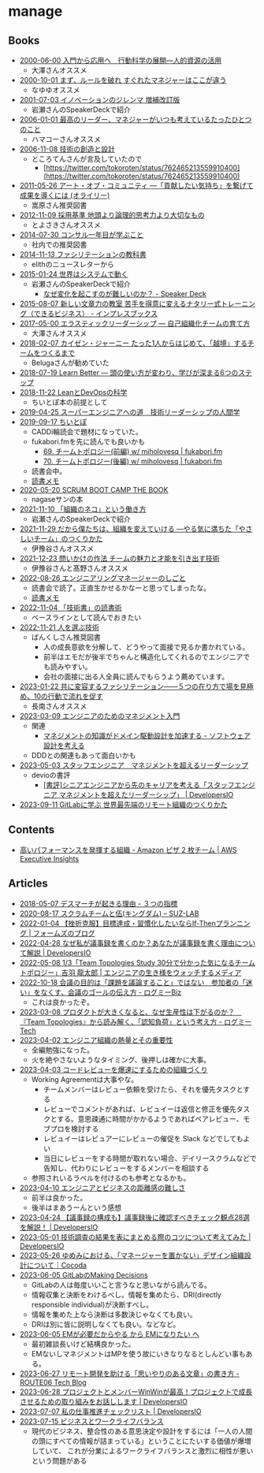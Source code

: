 # manage

## Books

- [2000-06-00 入門から応用へ　行動科学の展開―人的資源の活用](https://www.kinokuniya.co.jp/f/dsg-01-9784820116844)
  - 大澤さんオススメ
- [2000-10-01 まず、ルールを破れ すぐれたマネジャーはここが違う](https://honto.jp/netstore/pd-book_01941026.html)
  - なゆゆオススメ
- [2001-07-03 イノベーションのジレンマ 増補改訂版](https://www.amazon.co.jp/dp/4798100234)
  - 岩瀬さんのSpeakerDeckで紹介
- [2006-01-01 最高のリーダー、マネジャーがいつも考えているたったひとつのこと](https://www.amazon.co.jp/dp/4532312639)
  - ハマコーさんオススメ
- [2006-11-08 技術の創造と設計](https://www.amazon.co.jp/dp/4000052446)
  - ところてんさんが言及していたので
    - [https://twitter.com/tokoroten/status/762465213559910400](https://twitter.com/tokoroten/status/762465213559910400)
- [2011-05-26 アート・オブ・コミュニティ ―「貢献したい気持ち」を繋げて成果を導くには (オライリー)](https://www.amazon.co.jp/dp/4873114950)
  - 嵩原さん推奨図書
- [2012-11-09 採用基準 地頭より論理的思考力より大切なもの](https://www.amazon.co.jp/dp/B00B42SX70)
  - とよさきさんオススメ
- [2014-07-30 コンサル一年目が学ぶこと](https://www.amazon.co.jp/dp/B00MA671WW)
  - 社内での推奨図書
- [2014-11-13 ファシリテーションの教科書](https://www.amazon.co.jp/dp/B00P28A5M8)
  - elithのニュースレターから
- [2015-01-24 世界はシステムで動く](https://www.amazon.co.jp/dp/4862761801)
  - 岩瀬さんのSpeakerDeckで紹介
    - [なぜ変化を起こすのが難しいのか？ - Speaker Deck](https://speakerdeck.com/iwashi86/the-reason-why-changing-organization-is-so-hard-what-i-thought-and-faced-for-more-than-several-years)
- [2015-08-07 新しい文章力の教室 苦手を得意に変えるナタリー式トレーニング（できるビジネス） - インプレスブックス](https://book.impress.co.jp/books/1114101132)
- [2017-05-00 エラスティックリーダーシップ ― 自己組織化チームの育て方](https://www.oreilly.co.jp/books/9784873118024/)
  - 大澤さんオススメ
- [2018-02-07 カイゼン・ジャーニー たった1人からはじめて、「越境」するチームをつくるまで](https://www.amazon.co.jp/dp/4798153346)
  - Belugaさんが勧めていた
- [2018-07-19 Learn Better ― 頭の使い方が変わり、学びが深まる6つのステップ](https://www.amazon.co.jp/dp/4862762581)
- [2018-11-22 LeanとDevOpsの科学](https://www.amazon.co.jp/dp/4295004901)
  - ちいとぽ本の前提として
- [2019-04-25 スーパーエンジニアへの道　技術リーダーシップの人間学](https://www.amazon.co.jp/dp/B09BDVP5BV)
- [2019-09-17 ちいとぽ](https://www.amazon.co.jp/dp/4820729632)
  - CADDi輪読会で題材になっていた。
  - fukabori.fmを先に読んでも良いかも
    - [69. チームトポロジー(前編) w/ miholovesq | fukabori.fm](https://fukabori.fm/episode/69)
    - [70. チームトポロジー(後編) w/ miholovesq | fukabori.fm](https://fukabori.fm/episode/70)
  - 読書会中。
  - [読書メモ](../book/2019-09-17_team-topology.md)
- [2020-05-20 SCRUM BOOT CAMP THE BOOK](https://www.amazon.co.jp/gp/product/B086GBXRN6)
  - nagaseサンの本
- [2021-11-10 「組織のネコ」という働き方](https://www.amazon.co.jp/dp/4798170232)
  - 岩瀬さんのSpeakerDeckで紹介
- [2021-11-29 だから僕たちは、組織を変えていける —やる気に満ちた「やさしいチーム」のつくりかた](https://www.amazon.co.jp/dp/4295406252)
  - 伊豫谷さんオススメ
- [2021-12-23 問いかけの作法 チームの魅力と才能を引き出す技術](https://www.amazon.co.jp/dp/4799328085)
  - 伊豫谷さんと髙野さんオススメ
- [2022-08-26 エンジニアリングマネージャーのしごと](https://www.oreilly.co.jp/books/9784873119946/)
  - 読書会で読了。正直生かせるかなーと思ってしまったな。
  - [読書メモ](../book/2022-08-26_engineering-manager.md)
- [2022-11-04 「技術書」の読書術](https://www.amazon.co.jp/dp/4798171549)
  - ベースラインとして読んでおきたい
- [2022-11-21 人を選ぶ技術](https://www.amazon.co.jp/dp/4866802065)
  - ばんくしさん推奨図書
    - 人の成長意欲を分解して、どうやって面接で見るか書かれている。
    - 前半はエモだが後半でちゃんと構造化してくれるのでエンジニアでも読みやすい。
    - 会社の面接に出る人全員に読んでもらうよう薦めています。
- [2023-01-22 共に変容するファシリテーション――５つの在り方で場を見極め、10の行動で流れを促す](https://www.amazon.co.jp/dp/4862763200)
  - 長南さんオススメ
- [2023-03-09 エンジニアのためのマネジメント入門](https://www.amazon.co.jp/dp/4297133342)
  - 関連
    - [マネジメントの知識がドメイン駆動設計を加速する - ソフトウェア設計を考える](https://masuda220.hatenablog.com/entry/2023/06/12/124719)
  - DDDとの関連もあって面白いかも
- [2023-05-03 スタッフエンジニア　マネジメントを超えるリーダーシップ](https://www.amazon.co.jp/dp/429607055X)
  - devioの書評
    - [[書評]シニアエンジニアから先のキャリアを考える「スタッフエンジニア マネジメントを超えたリーダーシップ」 | DevelopersIO](https://dev.classmethod.jp/articles/book-review-staff-engineer/)
- [2023-09-11 GitLabに学ぶ 世界最先端のリモート組織のつくりかた](https://www.amazon.co.jp/dp/4798179426)

## Contents

- [高いパフォーマンスを発揮する組織 - Amazon ピザ 2 枚チーム | AWS Executive Insights](https://aws.amazon.com/jp/executive-insights/content/amazon-two-pizza-team/)

## Articles

- [2018-05-07 デスマーチが起きる理由 - ３つの指標](https://gist.github.com/voluntas/9c1d9d51e86a853fed6889f743a12145)
- [2020-08-17 スクラムチームと伍(キングダム) – SUZ-LAB](https://media.suz-lab.co.jp/2020/08/17/scrum-team-and-five/)
- [2022-01-04 【挫折克服】目標達成・習慣化したいならIf-Thenプランニング | フォームズのブログ](https://blog.formzu.com/if_then_planning)
- [2022-04-28 なぜ私が議事録を書くのか？あなたが議事録を書く理由について解説 | DevelopersIO](https://dev.classmethod.jp/articles/why_write_minutes/)
- [2022-05-08 1/3「Team Topologies Study 30分で分かった気になるチームトポロジー」吉羽 龍太郎 | エンジニアの生き様をウォッチするメディア](https://pr.forkwell.com/event/team-topologies-study-01-01/)
- [2022-10-18 会議の目的は「課題を議論すること」ではない　参加者の「迷い」をなくす、会議のゴールの伝え方 - ログミーBiz](https://logmi.jp/business/articles/327653)
  - これは良かったぞ。
- [2023-03-08 プロダクトが大きくなると、なぜ生産性は下がるのか？　『Team Topologies』から読み解く、「認知負荷」という考え方 - ログミーTech](https://logmi.jp/tech/articles/328828)
- [2023-04-02 エンジニア組織の熱量とその重要性](https://fukabori.fm/episode/93)
  - 全編勉強になった。
  - 火を絶やさないようなタイミング、後押しは確かに大事。
- [2023-04-03 コードレビューを爆速にするための組織づくり](https://zenn.dev/hacobell_dev/articles/code-review-blocker)
  - Working Agreementは大事やな。
    - チームメンバーはレビュー依頼を受けたら、それを優先タスクとする
    - レビューでコメントがあれば、レビュイーは返信と修正を優先タスクとする。意思疎通に時間がかかるようであればペアレビュー、モブプロを検討する
    - レビュイーはレビュアーにレビューの催促を Slack などでしてもよい
    - 当日にレビューをする時間が取れない場合、デイリースクラムなどで告知し、代わりにレビューをするメンバーを相談する
  - 参照されいるラベルを付けるのも参考となるかも。
- [2023-04-10 エンジニアとビジネスの距離感の難しさ](https://fukabori.fm/episode/93)
  - 前半は良かった。
  - 後半はまあうーんという感想
- [2023-04-24 【議事録の構成も】議事録後に確認すべきチェック観点28選を解説！ | DevelopersIO](https://dev.classmethod.jp/articles/how_write_minutes/)
- [2023-05-01 技術調査の結果を表にまとめる際のコツについて考えてみた | DevelopersIO](https://dev.classmethod.jp/articles/summarize-technical-investigation-results-as-table-for-explanation/)
- [2023-05-26 ゆめみにおける、「マネージャーを置かない」デザイン組織設計について｜Cocoda](https://cocoda.design/lilynonnon/p/pe9a655210921)
- [2023-06-05 GitLabのMaking Decisions](https://twitter.com/daisy1754/status/1665505586178412544)
  - GitLabの人は毎度いいこと言うなと思いながら読んでる。
  - 情報収集と決断をわけるべし。情報を集めたら、DRI(directly responsible individual)が決断すべし。
  - 情報を集めた上なら決断は多数決じゃなくても良い。
  - DRIは別に皆に説明しなくても良い。などなど。
- [2023-06-05 EMが必要だからやる から EMになりたい へ](https://twitter.com/vaaaaanquish/status/1665661803219636226)
  - 最初雑談長いけど結構良かった。
  - EMないしマネジメントはMPを使う故にいきなりなるとしんどい事もある。
- [2023-06-27 リモート開発を助ける「思いやりのある文章」の書き方 - ROUTE06 Tech Blog](https://tech.route06.co.jp/entry/2023/06/27/172131)
- [2023-06-28 プロジェクトとメンバーWinWinが最高！プロジェクトで成長させるための取り組みをお話しします | DevelopersIO](https://dev.classmethod.jp/articles/introspection_and_grow_in_projects/)
- [2023-07-07 私の仕事推進チェックリスト | DevelopersIO](https://dev.classmethod.jp/articles/shigoto-umaku-ittenai-to-omotta-toki-ni-miru/)
- [2023-07-15 ビジネスとワークライフバランス](https://twitter.com/tokoroten/status/1679881104017494018)
  - 現代のビジネス、整合性のある意思決定や設計をするには「一人の人間の頭にすべての情報が詰まっている」ということにたいする価値が爆増していて、 これが分業によるワークライフバランスと激烈に相性が悪いという問題がある
